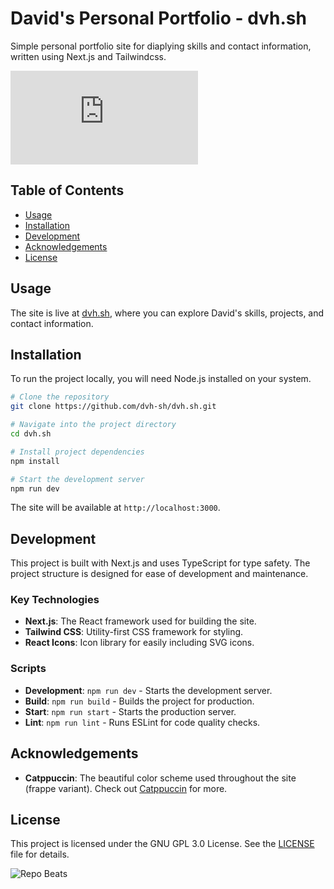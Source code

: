 # David's Personal Portfolio - dvh.sh

Simple personal portfolio site for diaplying skills and contact information, written using Next.js and Tailwindcss.

![GitHub License](https://img.shields.io/github/license/dvh-sh/dvh.sh)

## Table of Contents

- [Usage](#usage)
- [Installation](#installation)
- [Development](#development)
- [Acknowledgements](#acknowledgements)
- [License](#license)

## Usage

The site is live at [dvh.sh](https://dvh.sh), where you can explore David's skills, projects, and contact information.

## Installation

To run the project locally, you will need Node.js installed on your system.

```bash
# Clone the repository
git clone https://github.com/dvh-sh/dvh.sh.git

# Navigate into the project directory
cd dvh.sh

# Install project dependencies
npm install

# Start the development server
npm run dev
```

The site will be available at `http://localhost:3000`.

## Development

This project is built with Next.js and uses TypeScript for type safety. The project structure is designed for ease of development and maintenance.

### Key Technologies

- **Next.js**: The React framework used for building the site.
- **Tailwind CSS**: Utility-first CSS framework for styling.
- **React Icons**: Icon library for easily including SVG icons.

### Scripts

- **Development**: `npm run dev` - Starts the development server.
- **Build**: `npm run build` - Builds the project for production.
- **Start**: `npm run start` - Starts the production server.
- **Lint**: `npm run lint` - Runs ESLint for code quality checks.

## Acknowledgements

- **Catppuccin**: The beautiful color scheme used throughout the site (frappe variant). Check out [Catppuccin](https://github.com/catppuccin) for more.

## License

This project is licensed under the GNU GPL 3.0 License. See the [LICENSE](https://choosealicense.com/licenses/gpl-3.0/) file for details.

![Repo Beats](https://repobeats.axiom.co/api/embed/8a62d6efadd36d03a6154b56d7a24257420c713c.svg "Repobeats analytics image")
